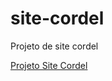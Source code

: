 # site-cordel
 Projeto de site cordel
 
 <a href="https://marcosvazbr.github.io/site-cordel/index.html">Projeto Site Cordel</a>